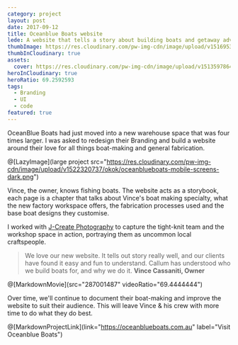 ```yaml
---
category: project
layout: post
date: 2017-09-12
title: Oceanblue Boats website
lede: A website that tells a story about building boats and getaway adventures.
thumbImage: https://res.cloudinary.com/pw-img-cdn/image/upload/v1516953101/okok/thumb-oceanblueboats.jpg
thumbInCloudinary: true
assets: 
  cover: https://res.cloudinary.com/pw-img-cdn/image/upload/v1513597864/okok/oceanblueboats-video-poster.jpg
heroInCloudinary: true
heroRatio: 69.2592593
tags: 
  - Branding
  - UI
  - code
featured: true
---
```


OceanBlue Boats had just moved into a new warehouse space that was four times larger. I was asked to redesign their Branding and build a website around their love for all things boat-making and general fabrication.

@[LazyImage](large project src="https://res.cloudinary.com/pw-img-cdn/image/upload/v1522320737/okok/oceanblueboats-mobile-screens-dark.png")

<!-- @[MarkdownMovie](large src="/images/oceanblueboats-desktop-video.mp4") -->

Vince, the owner, knows fishing boats. The website acts as a storybook, each page is a chapter that talks about Vince's boat making specialty, what the new factory workspace offers, the fabrication processes used and the base boat designs they customise.

I worked with [J-Create Photography](http://j-create.com.au/) to capture the tight-knit team and the workshop space in action, portraying them as uncommon local craftspeople.

> We love our new website. It tells out story really well, and our clients have found it easy and fun to understand. Callum has understood who we build boats for, and why we do it. **Vince Cassaniti, Owner**

@[MarkdownMovie](src="287001487" videoRatio="69.4444444")

<!-- @[LazyImage](project src="https://res.cloudinary.com/pw-img-cdn/image/upload/v1517378751/okok/oceanblueboats-layout-d.jpg") -->

Over time, we'll continue to document their boat-making and improve the website to suit their audience. This will leave Vince & his crew with more time to do what they do best.

<!-- @[MarkdownNote](note="Frontend development done in collaboration with <a href='https://github.com/BarryPH'> Barry Phillip Hall.</a>") -->

@[MarkdownProjectLink](link="https://oceanblueboats.com.au" label="Visit Oceanblue Boats")
